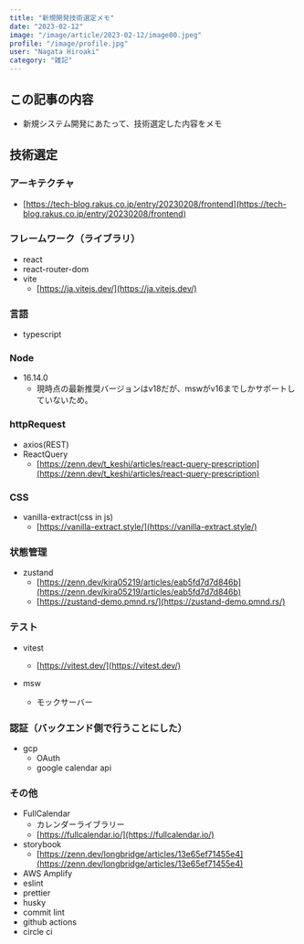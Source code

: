 ```yaml
---
title: "新規開発技術選定メモ"
date: "2023-02-12"
image: "/image/article/2023-02-12/image00.jpeg"
profile: "/image/profile.jpg"
user: "Nagata Hiroaki"
category: "雑記"
---
```


## この記事の内容

- 新規システム開発にあたって、技術選定した内容をメモ

## 技術選定

### アーキテクチャ

- [https://tech-blog.rakus.co.jp/entry/20230208/frontend](https://tech-blog.rakus.co.jp/entry/20230208/frontend)

### フレームワーク（ライブラリ）

- react
- react-router-dom
- vite
  - [https://ja.vitejs.dev/](https://ja.vitejs.dev/)

### 言語

- typescript

### Node

- 16.14.0
  - 現時点の最新推奨バージョンはv18だが、mswがv16までしかサポートしていないため。  

### httpRequest

- axios(REST)
- ReactQuery
  - [https://zenn.dev/t_keshi/articles/react-query-prescription](https://zenn.dev/t_keshi/articles/react-query-prescription)

### CSS

- vanilla-extract(css in js)
  - [https://vanilla-extract.style/](https://vanilla-extract.style/)
  

### 状態管理

- zustand
  - [https://zenn.dev/kira05219/articles/eab5fd7d7d846b](https://zenn.dev/kira05219/articles/eab5fd7d7d846b)
  - [https://zustand-demo.pmnd.rs/](https://zustand-demo.pmnd.rs/)

### テスト

- vitest
  - [https://vitest.dev/](https://vitest.dev/)

- msw
  - モックサーバー

### 認証（バックエンド側で行うことにした）

- gcp
  - OAuth
  - google calendar api

### その他

- FullCalendar
  - カレンダーライブラリー
  - [https://fullcalendar.io/](https://fullcalendar.io/)
- storybook
  - [https://zenn.dev/longbridge/articles/13e65ef71455e4](https://zenn.dev/longbridge/articles/13e65ef71455e4)
- AWS Amplify
- eslint
- prettier
- husky
- commit lint
- github actions
- circle ci
